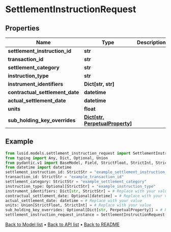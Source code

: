 # SettlementInstructionRequest

## Properties
Name | Type | Description | Notes
------------ | ------------- | ------------- | -------------
**settlement_instruction_id** | **str** |  | 
**transaction_id** | **str** |  | 
**settlement_category** | **str** |  | 
**instruction_type** | **str** |  | [optional] 
**instrument_identifiers** | **Dict[str, str]** |  | 
**contractual_settlement_date** | **datetime** |  | [optional] 
**actual_settlement_date** | **datetime** |  | 
**units** | **float** |  | 
**sub_holding_key_overrides** | [**Dict[str, PerpetualProperty]**](PerpetualProperty.md) |  | [optional] 
## Example

```python
from lusid.models.settlement_instruction_request import SettlementInstructionRequest
from typing import Any, Dict, Optional, Union
from pydantic.v1 import BaseModel, Field, StrictFloat, StrictInt, StrictStr, constr
from datetime import datetime
settlement_instruction_id: StrictStr = "example_settlement_instruction_id"
transaction_id: StrictStr = "example_transaction_id"
settlement_category: StrictStr = "example_settlement_category"
instruction_type: Optional[StrictStr] = "example_instruction_type"
instrument_identifiers: Dict[str, StrictStr] = # Replace with your value
contractual_settlement_date: Optional[datetime] = # Replace with your value
actual_settlement_date: datetime = # Replace with your value
units: Union[StrictFloat, StrictInt] = # Replace with your value
sub_holding_key_overrides: Optional[Dict[str, PerpetualProperty]] = # Replace with your value
settlement_instruction_request_instance = SettlementInstructionRequest(settlement_instruction_id=settlement_instruction_id, transaction_id=transaction_id, settlement_category=settlement_category, instruction_type=instruction_type, instrument_identifiers=instrument_identifiers, contractual_settlement_date=contractual_settlement_date, actual_settlement_date=actual_settlement_date, units=units, sub_holding_key_overrides=sub_holding_key_overrides)

```

[Back to Model list](../README.md#documentation-for-models) &#8226; [Back to API list](../README.md#documentation-for-api-endpoints) &#8226; [Back to README](../README.md)

